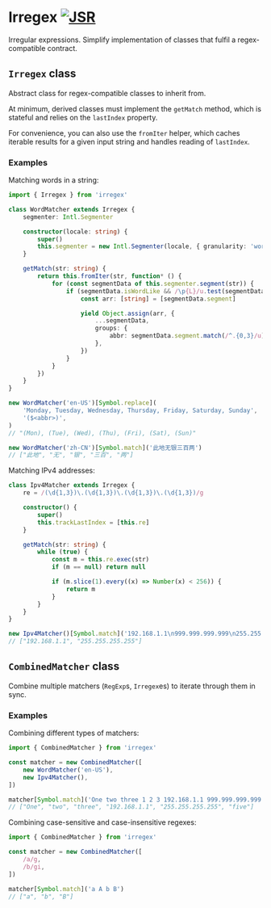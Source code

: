 # Irregex [![JSR](https://jsr.io/badges/@li/irregex)](https://jsr.io/@li/irregex)

Irregular expressions. Simplify implementation of classes that fulfil a regex-compatible contract.

## `Irregex` class

Abstract class for regex-compatible classes to inherit from.

At minimum, derived classes must implement the `getMatch` method, which is stateful and relies on the `lastIndex` property.

For convenience, you can also use the `fromIter` helper, which caches iterable results for a given input string and handles reading of `lastIndex`.

### Examples

Matching words in a string:

```ts
import { Irregex } from 'irregex'

class WordMatcher extends Irregex {
    segmenter: Intl.Segmenter

    constructor(locale: string) {
        super()
        this.segmenter = new Intl.Segmenter(locale, { granularity: 'word' })
    }

    getMatch(str: string) {
        return this.fromIter(str, function* () {
            for (const segmentData of this.segmenter.segment(str)) {
                if (segmentData.isWordLike && /\p{L}/u.test(segmentData.segment)) {
                    const arr: [string] = [segmentData.segment]

                    yield Object.assign(arr, {
                        ...segmentData,
                        groups: {
                            abbr: segmentData.segment.match(/^.{0,3}/u)![0],
                        },
                    })
                }
            }
        })
    }
}

new WordMatcher('en-US')[Symbol.replace](
    'Monday, Tuesday, Wednesday, Thursday, Friday, Saturday, Sunday',
    '($<abbr>)',
)
// "(Mon), (Tue), (Wed), (Thu), (Fri), (Sat), (Sun)"

new WordMatcher('zh-CN')[Symbol.match]('此地无银三百两')
// ["此地", "无", "银", "三百", "两"]
```

Matching IPv4 addresses:

```ts
class Ipv4Matcher extends Irregex {
    re = /(\d{1,3})\.(\d{1,3})\.(\d{1,3})\.(\d{1,3})/g

    constructor() {
        super()
        this.trackLastIndex = [this.re]
    }

    getMatch(str: string) {
        while (true) {
            const m = this.re.exec(str)
            if (m == null) return null

            if (m.slice(1).every((x) => Number(x) < 256)) {
                return m
            }
        }
    }
}

new Ipv4Matcher()[Symbol.match]('192.168.1.1\n999.999.999.999\n255.255.255.255')
// ["192.168.1.1", "255.255.255.255"]
```

## `CombinedMatcher` class

Combine multiple matchers (`RegExp`s, `Irregex`es) to iterate through them in sync.

### Examples

Combining different types of matchers:

```ts
import { CombinedMatcher } from 'irregex'

const matcher = new CombinedMatcher([
    new WordMatcher('en-US'),
    new Ipv4Matcher(),
])

matcher[Symbol.match]('One two three 1 2 3 192.168.1.1 999.999.999.999 255.255.255.255 five!')
// ["One", "two", "three", "192.168.1.1", "255.255.255.255", "five"]
```

Combining case-sensitive and case-insensitive regexes:

```ts
import { CombinedMatcher } from 'irregex'

const matcher = new CombinedMatcher([
    /a/g,
    /b/gi,
])

matcher[Symbol.match]('a A b B')
// ["a", "b", "B"]
```
